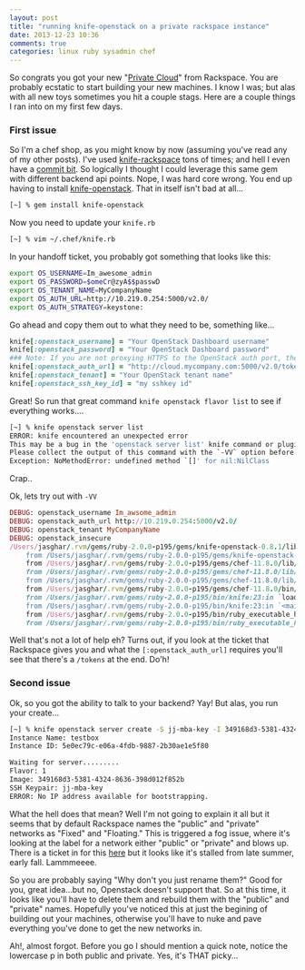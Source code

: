 ```yaml
---
layout: post
title: "running knife-openstack on a private rackspace instance"
date: 2013-12-23 10:36
comments: true
categories: linux ruby sysadmin chef
---
```


So congrats you got your new "[Private Cloud](http://www.rackspace.com/cloud/private/)" from Rackspace. You are probably ecstatic to start building your new machines.
I know I was; but alas with all new toys sometimes you hit a couple stags. Here are a couple things I ran into on my first few days.

### First issue
So I'm a chef shop, as you might know by now (assuming you've read any of my other posts). I've used [knife-rackspace](https://github.com/opscode/knife-rackspace) tons of times; and hell I even have a [commit bit](https://github.com/opscode/knife-rackspace/commits?author=jjasghar). So logically I thought I could leverage this same gem with different backend api points. Nope, I was hard core wrong.
You end up having to install [knife-openstack](https://github.com/opscode/knife-openstack). That in itself isn't bad at all...
```bash
[~] % gem install knife-openstack
```
Now you need to update your `knife.rb`
```bash
[~] % vim ~/.chef/knife.rb
```
In your handoff ticket, you probably got something that looks like this:
```bash
export OS_USERNAME=Im_awesome_admin
export OS_PASSWORD=$omeCr@zyA$$passwD
export OS_TENANT_NAME=MyCompanyName
export OS_AUTH_URL=http://10.219.0.254:5000/v2.0/
export OS_AUTH_STRATEGY=keystone:
```
Go ahead and copy them out to what they need to be, something like...
```ruby
knife[:openstack_username] = "Your OpenStack Dashboard username"
knife[:openstack_password] = "Your OpenStack Dashboard password"
### Note: If you are not proxying HTTPS to the OpenStack auth port, the scheme should be HTTP
knife[:openstack_auth_url] = "http://cloud.mycompany.com:5000/v2.0/tokens"
knife[:openstack_tenant] = "Your OpenStack tenant name"
knife[:openstack_ssh_key_id] = "my sshkey id"
```
Great! So run that great command `knife openstack flavor list` to see if everything works....
```bash
[~] % knife openstack server list
ERROR: knife encountered an unexpected error
This may be a bug in the 'openstack server list' knife command or plugin
Please collect the output of this command with the `-VV` option before filing a bug report.
Exception: NoMethodError: undefined method `[]' for nil:NilClass
```
Crap..

Ok, lets try out with `-VV`

```ruby
DEBUG: openstack_username Im_awsome_admin
DEBUG: openstack_auth_url http://10.219.0.254:5000/v2.0/
DEBUG: openstack_tenant MyCompanyName
DEBUG: openstack_insecure 
/Users/jasghar/.rvm/gems/ruby-2.0.0-p195/gems/knife-openstack-0.8.1/lib/chef/knife/openstack_flavor_list.rb:51:in `rescue in run': undefined method `[]' for nil:NilClass (NoMethodError)
	from /Users/jasghar/.rvm/gems/ruby-2.0.0-p195/gems/knife-openstack-0.8.1/lib/chef/knife/openstack_flavor_list.rb:41:in `run'
	from /Users/jasghar/.rvm/gems/ruby-2.0.0-p195/gems/chef-11.8.0/lib/chef/knife.rb:485:in `run_with_pretty_exceptions'
	from /Users/jasghar/.rvm/gems/ruby-2.0.0-p195/gems/chef-11.8.0/lib/chef/knife.rb:174:in `run'
	from /Users/jasghar/.rvm/gems/ruby-2.0.0-p195/gems/chef-11.8.0/lib/chef/application/knife.rb:133:in `run'
	from /Users/jasghar/.rvm/gems/ruby-2.0.0-p195/gems/chef-11.8.0/bin/knife:25:in `<top (required)>'
	from /Users/jasghar/.rvm/gems/ruby-2.0.0-p195/bin/knife:23:in `load'
	from /Users/jasghar/.rvm/gems/ruby-2.0.0-p195/bin/knife:23:in `<main>'
	from /Users/jasghar/.rvm/gems/ruby-2.0.0-p195/bin/ruby_executable_hooks:15:in `eval'
	from /Users/jasghar/.rvm/gems/ruby-2.0.0-p195/bin/ruby_executable_hooks:15:in `<main>'
```

Well that's not a lot of help eh? Turns out, if you look at the ticket that Rackspace gives you and what the `[:openstack_auth_url]` requires you'll see that there's a `/tokens` at the end. Do'h!

### Second issue

Ok, so you got the ability to talk to your backend? Yay! But alas, you run your create...
```bash
[~] % knife openstack server create -S jj-mba-key -I 349168d3-5381-4324-8636-398d012f852b -f 1 -N testbox
Instance Name: testbox
Instance ID: 5e0ec79c-e06a-4fdb-9887-2b30ae1e5f80

Waiting for server.........
Flavor: 1
Image: 349168d3-5381-4324-8636-398d012f852b
SSH Keypair: jj-mba-key
ERROR: No IP address available for bootstrapping.
```
What the hell does that mean? Well I'm not going to explain it all but it seems that by default Rackspace names the "public" and "private" networks as "Fixed" and "Floating."
This is triggered a fog issue, where it's looking at the label for a network either "public" or "private" and blows up. There is a ticket in for this [here](https://tickets.opscode.com/browse/KNIFE-231) but it looks like it's stalled from late summer, early fall. Lammmeeee.

So you are probably saying "Why don't you just rename them?" Good for you, great idea...but no, Openstack doesn't support that. So at this time, it looks like you'll have to delete them and rebuild them with the "public" and "private" names. Hopefully you've noticed this at just the begining of building out your machines, otherwise you'll have to nuke and pave everything you've done to get the new networks in.


Ah!, almost forgot. Before you go I should mention a quick note, notice the lowercase p in both public and private. Yes, it's THAT picky...

